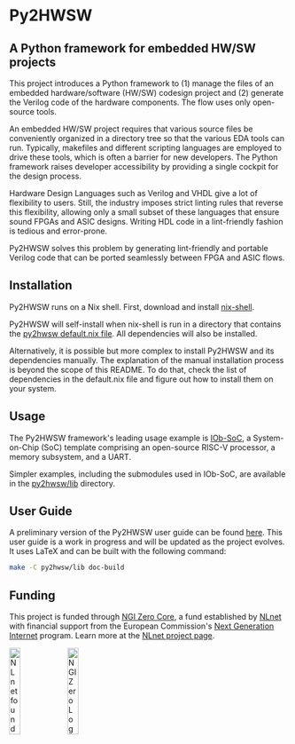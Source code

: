 <!--
SPDX-FileCopyrightText: 2024 IObundle

SPDX-License-Identifier: MIT
-->

# Py2HWSW

## A Python framework for embedded HW/SW projects

This project introduces a Python framework to (1) manage the
files of an embedded hardware/software (HW/SW) codesign project and (2) generate
the Verilog code of the hardware components. The flow uses only open-source tools.

An embedded HW/SW project requires that various source files be conveniently
organized in a directory tree so that the various EDA tools can run. Typically, 
makefiles and different scripting languages are employed to drive these tools,
which is often a barrier for new developers. The Python framework raises
developer accessibility by providing a single cockpit for the design
process.

Hardware Design Languages such as Verilog and VHDL give a lot of flexibility to
users. Still, the industry imposes strict linting rules that reverse this flexibility,
allowing only a small subset of these languages that ensure sound FPGAs and ASIC designs.
Writing HDL code in a  lint-friendly fashion is tedious and error-prone.

Py2HWSW solves this problem by generating lint-friendly and portable Verilog code that can 
be ported seamlessly between FPGA and ASIC flows.

## Installation

Py2HWSW runs on a Nix shell. First, download and install
[nix-shell](https://nixos.org/download.html#nix-install-linux).

Py2HWSW will self-install when nix-shell is run in a directory that contains the
[py2hwsw default.nix
file](https://github.com/IObundle/py2hwsw/blob/main/py2hwsw/lib/default.nix). All
dependencies will also be installed.

Alternatively, it is possible but more complex to install Py2HWSW and its
dependencies manually. The explanation of the manual installation process is
beyond the scope of this README. To do that, check the list of dependencies in
the default.nix file and figure out how to install them on your system.


## Usage

The Py2HWSW framework's leading usage example is
[IOb-SoC](https://github.com/IObundle/iob-soc), a System-on-Chip (SoC) template
comprising an open-source RISC-V processor, a memory subsystem, and a UART.

Simpler examples, including the submodules used in IOb-SoC, are available in the
[py2hwsw/lib](https://github.com/IObundle/py2hwsw/tree/main/py2hwsw/lib)
directory.


## User Guide

A preliminary version of the Py2HWSW user guide can be found
[here](py2hwsw/py2hwsw_document/document/ug.pdf).  This user guide is a work in
progress and will be updated as the project evolves. It uses LaTeX and can be
built with the following command:

```bash
make -C py2hwsw/lib doc-build
```


## Funding

This project is funded through [NGI Zero Core](https://nlnet.nl/core), a fund established by [NLnet](https://nlnet.nl) with financial support from the European Commission's [Next Generation Internet](https://ngi.eu) program. Learn more at the [NLnet project page](https://nlnet.nl/project/Py2HWSW).

[<img src="https://nlnet.nl/logo/banner.png" alt="NLnet foundation logo" width="20%" />](https://nlnet.nl)
[<img src="https://nlnet.nl/image/logos/NGI0_tag.svg" alt="NGI Zero Logo" width="20%" />](https://nlnet.nl/core)

